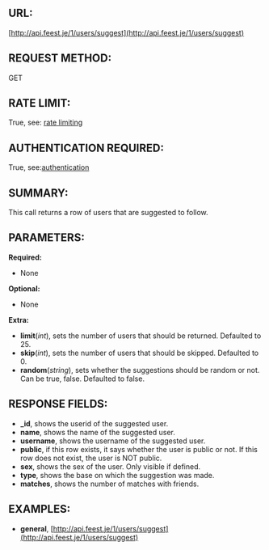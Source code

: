 URL:
----
[http://api.feest.je/1/users/suggest](http://api.feest.je/1/users/suggest)

REQUEST METHOD:
---------------
GET

RATE LIMIT:
-----------
True, see: [rate limiting](parts/rate-limiting.md)

AUTHENTICATION REQUIRED:
------------------------
True, see:[authentication](parts/authentication.md)

SUMMARY:
--------
This call returns a row of users that are suggested to follow.

PARAMETERS:
-----------

**Required:**

 - None

**Optional:**

 - None
 
**Extra:**

 - **limit**(*int*), sets the number of users that should be returned. Defaulted to 25.
 - **skip**(*int*), sets the number of users that should be skipped. Defaulted to 0.
 - **random**(*string*), sets whether the suggestions should be random or not. Can be true, false. Defaulted to false.

RESPONSE FIELDS:
----------------

 - **_id**, shows the userid of the suggested user.
 - **name**, shows the name of the suggested user.
 - **username**, shows the username of the suggested user.
 - **public**, if this row exists, it says whether the user is public or not. If this row does not exist, the user is NOT public.
 - **sex**, shows the sex of the user. Only visible if defined.
 - **type**, shows the base on which the suggestion was made.
 - **matches**, shows the number of matches with friends.

EXAMPLES:
---------
 - **general**, [http://api.feest.je/1/users/suggest](http://api.feest.je/1/users/suggest)